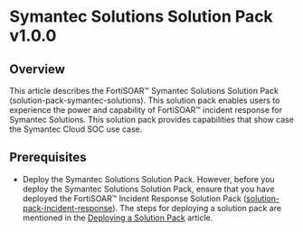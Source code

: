 # Symantec Solutions Solution Pack v1.0.0

## Overview

This article describes the FortiSOAR™ Symantec Solutions Solution Pack (solution-pack-symantec-solutions). This solution pack enables users to experience the power and capability of FortiSOAR™ incident response for Symantec Solutions. This solution pack provides capabilities that show case the Symantec Cloud SOC use case.

## Prerequisites

- Deploy the Symantec Solutions Solution Pack. However, before you deploy the Symantec Solutions Solution Pack, ensure that you have deployed the FortiSOAR™ Incident Response Solution Pack ([solution-pack-incident-response](https://github.com/fortinet-fortisoar/solution-pack-incident-response)). The steps for deploying a solution pack are mentioned in the [Deploying a Solution Pack](https://github.com/fortinet-fortisoar/how-tos/blob/main/DeployingASolutionPack.md) article. 
